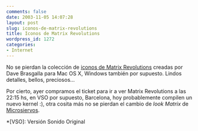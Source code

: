 ```yaml
---
comments: false
date: 2003-11-05 14:07:28
layout: post
slug: iconos-de-matrix-revolutions
title: Iconos de Matrix Revolutions
wordpress_id: 1272
categories:
- Internet
---
```


No se pierdan la colección de [iconos de Matrix Revolutions](http://www.iconfactory.com/Preview.asp?type=show&id=182) creadas por Dave Brasgalla para Mac OS X, Windows también por supuesto. Lindos detalles, bellos, preciosos…





Por cierto, ayer compramos el ticket para ir a ver Matrix Revolutions a las 22:15 hs, en VSO por supuesto, Barcelona, hoy probablemente compilen un nuevo kernel :), otra cosita más no se pierdan el cambio de _look Matrix_ de [Microsiervos](http://www.microsiervos.com).




 
  *[VSO]: Versión Sonido Original
